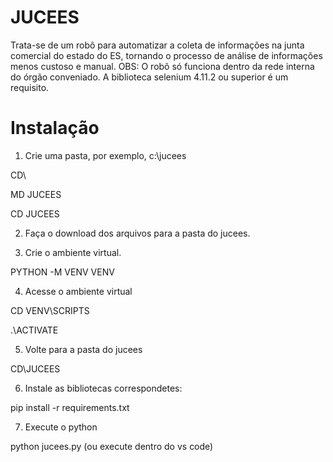 # JUCEES

Trata-se de um robô para automatizar a coleta de informações na junta comercial do estado do ES, tornando o processo de análise de informações menos custoso e manual. 
OBS: O robô só funciona dentro da rede interna do órgão conveniado. A biblioteca selenium 4.11.2 ou superior é um requisito.

# Instalação

 1) Crie uma pasta, por exemplo, c:\jucees

  CD\
  
  MD JUCEES

  CD JUCEES

 2) Faça o download dos arquivos para a pasta do jucees.

 3) Crie o ambiente virtual.

  PYTHON -M VENV VENV

 4) Acesse o ambiente virtual

  CD VENV\SCRIPTS
  
  .\ACTIVATE

 5) Volte para a pasta do jucees

  CD\JUCEES

 6) Instale as bibliotecas correspondetes:

  pip install -r requirements.txt

 7) Execute o python
   
  python jucees.py  (ou execute dentro do vs code)
